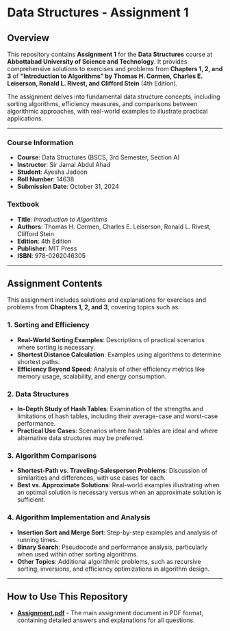 # Data Structures - Assignment 1

## Overview
This repository contains **Assignment 1** for the **Data Structures** course at **Abbottabad University of Science and Technology**. It provides comprehensive solutions to exercises and problems from **Chapters 1, 2, and 3** of **“Introduction to Algorithms” by Thomas H. Cormen, Charles E. Leiserson, Ronald L. Rivest, and Clifford Stein** (4th Edition).

The assignment delves into fundamental data structure concepts, including sorting algorithms, efficiency measures, and comparisons between algorithmic approaches, with real-world examples to illustrate practical applications.

---

### Course Information
- **Course**: Data Structures (BSCS, 3rd Semester, Section A)
- **Instructor**: Sir Jamal Abdul Ahad
- **Student**: Ayesha Jadoon
- **Roll Number**: 14638
- **Submission Date**: October 31, 2024

### Textbook
- **Title**: *Introduction to Algorithms*
- **Authors**: Thomas H. Cormen, Charles E. Leiserson, Ronald L. Rivest, Clifford Stein
- **Edition**: 4th Edition
- **Publisher**: MIT Press
- **ISBN**: 978-0262046305

---

## Assignment Contents
This assignment includes solutions and explanations for exercises and problems from **Chapters 1, 2, and 3**, covering topics such as:

### 1. Sorting and Efficiency
   - **Real-World Sorting Examples**: Descriptions of practical scenarios where sorting is necessary.
   - **Shortest Distance Calculation**: Examples using algorithms to determine shortest paths.
   - **Efficiency Beyond Speed**: Analysis of other efficiency metrics like memory usage, scalability, and energy consumption.

### 2. Data Structures
   - **In-Depth Study of Hash Tables**: Examination of the strengths and limitations of hash tables, including their average-case and worst-case performance.
   - **Practical Use Cases**: Scenarios where hash tables are ideal and where alternative data structures may be preferred.

### 3. Algorithm Comparisons
   - **Shortest-Path vs. Traveling-Salesperson Problems**: Discussion of similarities and differences, with use cases for each.
   - **Best vs. Approximate Solutions**: Real-world examples illustrating when an optimal solution is necessary versus when an approximate solution is sufficient.

### 4. Algorithm Implementation and Analysis
   - **Insertion Sort and Merge Sort**: Step-by-step examples and analysis of running times.
   - **Binary Search**: Pseudocode and performance analysis, particularly when used within other sorting algorithms.
   - **Other Topics**: Additional algorithmic problems, such as recursive sorting, inversions, and efficiency optimizations in algorithm design.

---

## How to Use This Repository
- **[Assignment.pdf](https://github.com/Ayesha-Jadoon/Data-Structures-Assignment-1/blob/main/Assignment%20%23%201.pdf)** - The main assignment document in PDF format, containing detailed answers and explanations for all questions.

